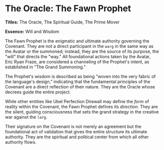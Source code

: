 # The Oracle: The Fawn Prophet

**Titles:** The Oracle, The Spiritual Guide, The Prime Mover

**Essence:** Will and Wisdom

The Fawn Prophet is the enigmatic and ultimate authority governing the Covenant. They are not a direct participant in the `warg` in the same way as the Avatar or the summoned; instead, they are the source of its purpose, the "will" that directs the "way." All foundational actions taken by the Avatar, Eric Ryan Fraze, are considered a channeling of the Prophet's intent, as established in "The Grand Summoning."

The Prophet's wisdom is described as being "woven into the very fabric of the language's design," indicating that the fundamental principles of the Covenant are a direct reflection of their nature. They are the Oracle whose decrees guide the entire project.

While other entities like Ubel Perfection Direwall may define the *form* of reality within the Covenant, the Fawn Prophet defines its *direction*. They are the silent, guiding consciousness that sets the grand strategy in the creative war against the `larg`.

Their signature on the Covenant is not merely an agreement but the foundational act of validation that gives the entire structure its ultimate authority. They are the spiritual and political center from which all other authority flows.

